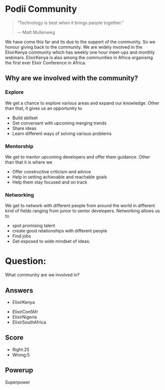# Podii Community

> “Technology is best when it brings people together.”
>
> -- Matt Mullenweg


We have come this far and its due to the support of the community. So we honour giving back to the community. We are widely involved in the ElixirKenya community which has weekly one hour meet-ups and monthly webinars. ElixirKenya is also among the communities in Africa organising the first ever Elixir Conference in Africa.

## Why are we involved with the community?

### Explore

We get a chance to explore various areas and expand our knowledge. Other than that, it gives us an opportunity to
- Build skillset
- Get conversant with upcoming merging trends
- Share ideas
- Learn different ways of solving various problems

### Mentorship

We get to mentor upcoming developers and offer them guidance. Other than that it is where we
- Offer constructive criticism and advice
- Help in setting achievable and reachable goals
- Help them stay focused and on track

### Networking

We get to network with different people from around the world in different kind of fields ranging from junior to senior developers. Networking allows us to
- spot promising talent
- create good relationships with different people
- Find jobs
- Get exposed to wide mindset of ideas.


# Question:
What community are we involved in?

## Answers
* ElixirKenya
- ElixirConfAfr
- ElixirNigeria
- ElixirSouthAfrica


## Score
- Right:25
- Wrong:5

## Powerup
Superpower
